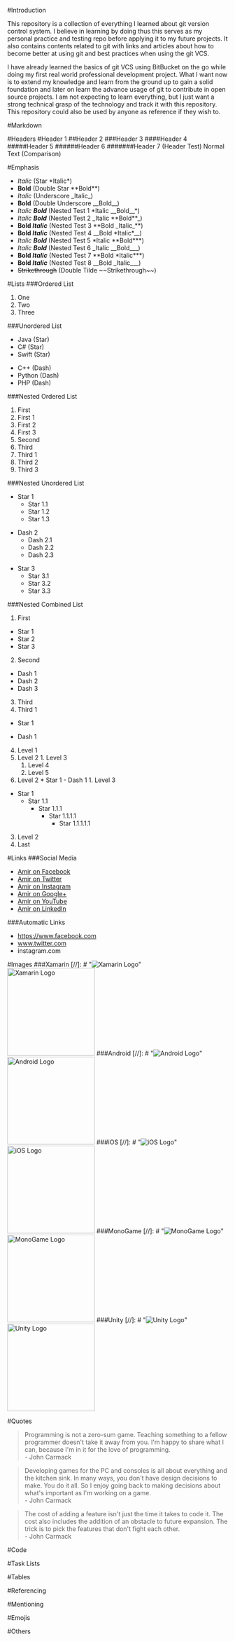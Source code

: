 #Introduction

This repository is a collection of everything I learned about git version control system. I believe in learning by doing thus this serves as my personal practice and testing repo before applying it to my future projects. It also contains contents related to git with links and articles about how to become better at using git and best practices when using the git VCS.

I have already learned the basics of git VCS using BitBucket on the go while doing my first real world professional development project. What I want now is to extend my knowledge and learn from the ground up to gain a solid foundation and later on learn the advance usage of git to contribute in open source projects. I am not expecting to learn everything, but I just want a strong technical grasp of the technology and track it with this repository. This repository could also be used by anyone as reference if they wish to.

#Markdown

#Headers
#Header 1
##Header 2
###Header 3
####Header 4
#####Header 5
######Header 6
#######Header 7 (Header Test)
Normal Text (Comparison)

#Emphasis
* *Italic* (Star \*Italic\*)
* **Bold** (Double Star \*\*Bold\*\*)
* _Italic_ (Underscore \_Italic\_)
* __Bold__ (Double Underscore \_\_Bold\_\_)
* *Italic __Bold__* (Nested Test 1 \*Italic \_\_Bold\_\_\*)
* _Italic **Bold**_ (Nested Test 2 \_Italic \*\*Bold\*\*\_)
* **Bold _Italic_** (Nested Test 3 \*\*Bold \_Italic\_\*\*)
* __Bold *Italic*__ (Nested Test 4 \_\_Bold \*Italic\*\_\_)
* *Italic **Bold*** (Nested Test 5 \*Italic \*\*Bold\*\*\*)
* _Italic __Bold___ (Nested Test 6 \_Italic \_\_Bold\_\_\_)
* **Bold *Italic*** (Nested Test 7 \*\*Bold \*Italic\*\*\*)
* __Bold _Italic___ (Nested Test 8 \_\_Bold \_Italic\_\_\_)
* ~~Strikethrough~~ (Double Tilde \~\~Strikethrough\~\~)

#Lists
###Ordered List
1. One
2. Two
3. Three

###Unordered List
* Java (Star)
* C# (Star)
* Swift (Star)
- C++ (Dash)
- Python (Dash)
- PHP (Dash)

###Nested Ordered List
1. First
  1. First 1
  2. First 2
  3. First 3
2. Second
3. Third
  1. Third 1
  2. Third 2
  3. Third 3

###Nested Unordered List
* Star 1
  * Star 1.1
  * Star 1.2
  * Star 1.3
- Dash 2
  - Dash 2.1
  - Dash 2.2
  - Dash 2.3
* Star 3
  * Star 3.1
  * Star 3.2
  * Star 3.3

###Nested Combined List
1. First
  * Star 1
  * Star 2
  * Star 3
2. Second
  - Dash 1
  - Dash 2
  - Dash 3
3. Third
  1. Third 1
  * Star 1
  - Dash 1
4. Level 1
  1. Level 2
    1. Level 3
      1. Level 4
        1. Level 5
  2. Level 2
    * Star 1
    - Dash 1
    1. Level 3
  * Star 1
    * Star 1.1
      * Star 1.1.1
        * Star 1.1.1.1
          * Star 1.1.1.1.1
  3. Level 2
5. Last

#Links
###Social Media
- [Amir on Facebook](https://www.facebook.com/amirfahd72)
- [Amir on Twitter](https://twitter.com/amirfahd72)
- [Amir on Instagram](https://www.instagram.com/amirfahd72/)
- [Amir on Google+](https://plus.google.com/u/0/+AmirFahdHadjiUsop)
- [Amir on YouTube](https://www.youtube.com/channel/UCqN11i1oj_30KpMfYpgI0HQ)
- [Amir on LinkedIn](https://ph.linkedin.com/in/amir-fahd-hadji-usop-0a8b5499)

###Automatic Links
- https://www.facebook.com
- www.twitter.com
- instagram.com

#Images
###Xamarin
[//]: # "![Xamarin Logo](https://www.xamarin.com/content/images/pages/branding/assets/xamarin-logo.png)"
<img src="https://www.xamarin.com/content/images/pages/branding/assets/xamarin-logo.png" alt="Xamarin Logo" width="200"/>
###Android
[//]: # "![Android Logo](http://www.logospike.com/wp-content/uploads/2015/10/Android_Logo_04.png)"
<img src="http://www.logospike.com/wp-content/uploads/2015/10/Android_Logo_04.png" alt="Android Logo" width="200"/>
###iOS
[//]: # "![iOS Logo](http://itrex.co.uk/img/partners/ios.png)"
<img src="http://itrex.co.uk/img/partners/ios.png" alt="iOS Logo" width="200"/>
###MonoGame
[//]: # "![MonoGame Logo](https://upload.wikimedia.org/wikipedia/commons/thumb/e/e6/MonoGame_Logo.svg/2000px-MonoGame_Logo.svg.png)"
<img src="https://upload.wikimedia.org/wikipedia/commons/thumb/e/e6/MonoGame_Logo.svg/2000px-MonoGame_Logo.svg.png" alt="MonoGame Logo" width="200"/>
###Unity
[//]: # "![Unity Logo](http://www.socialcubix.com/wp-content/uploads/portfolio/derby/unity-logo.png)"
<img src="http://www.socialcubix.com/wp-content/uploads/portfolio/derby/unity-logo.png" alt="Unity Logo" width="200"/>

#Quotes
> Programming is not a zero-sum game. Teaching something to a fellow programmer doesn't take it away from you. I'm happy to share what I can, because I'm in it for the love of programming.
<br>- John Carmack

> Developing games for the PC and consoles is all about everything and the kitchen sink. In many ways, you don't have design decisions to make. You do it all. So I enjoy going back to making decisions about what's important as I'm working on a game. <br>- John Carmack

> The cost of adding a feature isn't just the time it takes to code it. The cost also includes the addition of an obstacle to future expansion. The trick is to pick the features that don't fight each other.
<br>- John Carmack

#Code

#Task Lists

#Tables

#Referencing

#Mentioning

#Emojis

#Others
